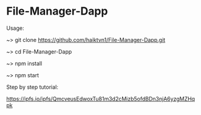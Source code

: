 # File-Manager-Dapp
Usage:

  ~> git clone https://github.com/haiktvn1/File-Manager-Dapp.git
  
  ~> cd File-Manager-Dapp
  
  ~> npm install
  
  ~> npm start

Step by step tutorial:

https://ipfs.io/ipfs/QmcveusEdwoxTu81m3d2cMizb5ofdBDn3njA6yzgMZHqpk
